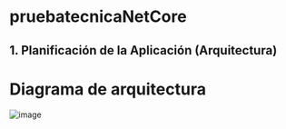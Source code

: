 # pruebatecnicaNetCore

## 1. Planificación de la Aplicación (Arquitectura)

# Diagrama de arquitectura

![image](https://github.com/user-attachments/assets/c1064e0b-c59e-461c-b795-c753e34f4792)


